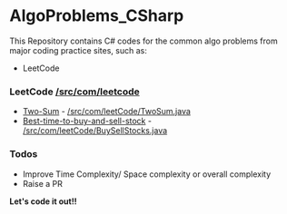 # AlgoProblems_CSharp


This Repository contains C# codes for the common algo problems from major coding practice sites, such as:

  - LeetCode

### LeetCode [/src/com/leetcode]

* [Two-Sum] - [/src/com/leetCode/TwoSum.java]
* [Best-time-to-buy-and-sell-stock] - [/src/com/leetCode/BuySellStocks.java]
  

### Todos

 - Improve Time Complexity/ Space complexity or overall complexity
 - Raise a PR




**Let's code it out!!**

[//]: # (These are reference links used in the body of this note and get stripped out when the markdown processor does its job. There is no need to format nicely because it shouldn't be seen. Thanks SO - http://stackoverflow.com/questions/4823468/store-comments-in-markdown-syntax)


  [Two-Sum]: <https://leetcode.com/problems/two-sum>
   [/src/com/leetCode/TwoSum.java]: <https://github.com/LeetCode-ScalerTeam/AlgoProblems_java/blob/master/src/com/leetCode/TwoSum.java>
   [Best-time-to-buy-and-sell-stock]: <https://leetcode.com/problems/best-time-to-buy-and-sell-stock/>
   [/src/com/leetCode/BuySellStocks.java]: <https://github.com/LeetCode-ScalerTeam/AlgoProblems_java/blob/master/src/com/leetCode/BuySellStocks.java>
   [/src/com/leetcode]: <https://github.com/LeetCode-ScalerTeam/AlgoProblems_java/tree/master/src/com/leetCode>
   
   
